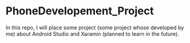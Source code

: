 # PhoneDevelopement_Project
In this repo, I will place some project (some project whose developed by me) about Android Studio and Xaramin (planned to learn in the future).
